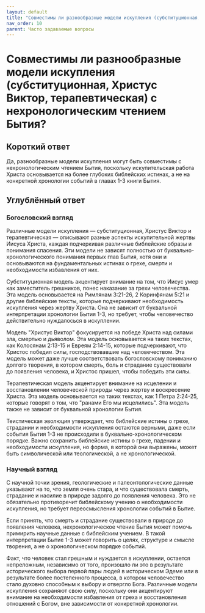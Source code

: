 ```yaml
---
layout: default
title: "Совместимы ли разнообразные модели искупления (субституционная, Христус Виктор, терапевтическая) с нехронологическим чтением Бытия?"
nav_order: 10
parent: Часто задаваемые вопросы
---
```


# Совместимы ли разнообразные модели искупления (субституционная, Христус Виктор, терапевтическая) с нехронологическим чтением Бытия?

## Короткий ответ

Да, разнообразные модели искупления могут быть совместимы с нехронологическим чтением Бытия, поскольку искупительская работа Христа основывается на более глубоких библейских истинах, а не на конкретной хронологии событий в главах 1-3 книги Бытия.

## Углублённый ответ

### Богословский взгляд

Различные модели искупления — субституционная, Христус Виктор и терапевтическая — описывают разные аспекты искупительной жертвы Иисуса Христа, каждая подчеркивая различные библейские образы и понимания спасения. Эти модели не зависят полностью от буквально-хронологического понимания первых глав Бытия, хотя они и основываются на фундаментальных истинах о грехе, смерти и необходимости избавления от них.

Субституционная модель акцентирует внимание на том, что Иисус умер как заместитель грешников, понес наказание за грехи человечества. Эта модель основывается на Римлянам 3:21-26, 2 Коринфянам 5:21 и другие библейские тексты, которые подчеркивают необходимость искупления через жертву Христа. Она не зависит от буквальной интерпретации хронологии Бытия 1-3, но требует, чтобы человечество действительно нуждалосься в искуплении.

Модель "Христус Виктор" фокусируется на победе Христа над силами зла, смертью и дьяволом. Эта модель основывается на таких текстах, как Колосянам 2:13-15 и Евреям 2:14-15, которые подчеркивают, что Христос победил силы, господствовавшие над человечеством. Эта модель может даже лучше соответствовать богословскому пониманию долгого творения, в котором смерть, боль и страдание существовали до появления человека, и Христос пришел, чтобы победить эти силы.

Терапевтическая модель акцентирует внимание на исцелении и восстановлении человеческой природы через жертву и воскресение Христа. Эта модель основывается на таких текстах, как 1 Петра 2:24-25, которые говорят о том, что "ранами Его мы исцелились". Эта модель также не зависит от буквальной хронологии Бытия.

Теистическая эволюция утверждает, что библейские истины о грехе, страдании и необходимости искупления остаются верными, даже если события Бытия 1-3 не происходили в буквально-хронологическом порядке. Важно сохранить библейские истины о грехе, падении и необходимости искупления, но форма, в которой они выражены, может быть символической или теологической, а не хронологической.

### Научный взгляд

С научной точки зрения, геологические и палеонтологические данные указывают на то, что земля очень стара, и что существовала смерть, страдание и насилие в природе задолго до появления человека. Это не обязательно противоречит библейскому учению о необходимости искупления, но требует переосмысления хронологии событий в Бытие.

Если принять, что смерть и страдание существовали в природе до появления человека, нехронологическое чтение Бытия может помочь примирить научные данные с библейским учением. В такой интерпретации Бытие 1-3 может говорить о целях, структуре и смысле творения, а не о хронологическом порядке событий.

Факт, что человек стал грешным и нуждается в искуплении, остается непреложным, независимо от того, произошло ли это в результате исторического выбора первой пары людей в историческом Эдеме или в результате более постепенного процесса, в котором человечество стало духовно способным к выбору и отвергло Бога. Различные модели искупления сохраняют свою силу, поскольку они акцентируют внимание на необходимости избавления от греха и восстановления отношений с Богом, вне зависимости от конкретной хронологии.